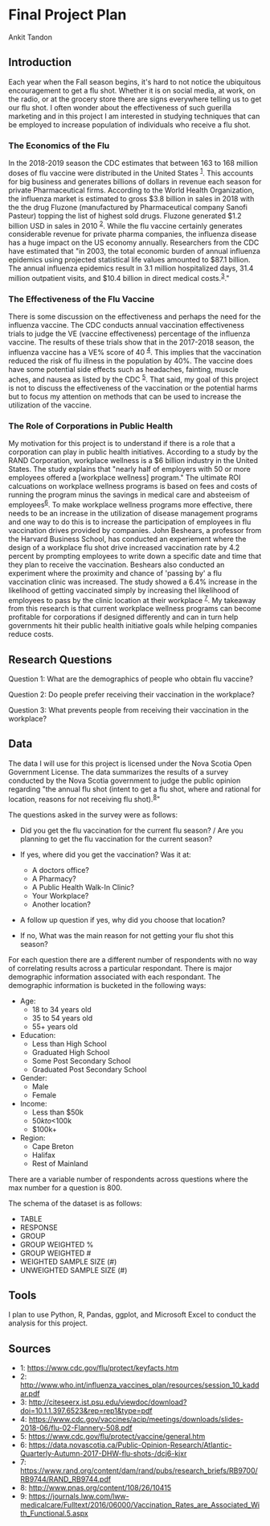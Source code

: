 # Final Project Plan
Ankit Tandon

## Introduction
Each year when the Fall season begins, it's hard to not notice the ubiquitous encouragement to get a flu shot. Whether it is on social media, at work, on the radio, or at the grocery store there are signs everywhere telling us to get our flu shot. I often wonder about the effectiveness of such guerilla marketing and in this project I am interested in studying techniques that can be employed to increase population of individuals who receive a flu shot.

### The Economics of the Flu
In the 2018-2019 season the CDC estimates that between 163 to 168 million doses of flu vaccine were distributed in the United States <sup>[1](#myfootnote1)</sup>. This accounts for big business and generates billions of dollars in revenue each season for private Pharmaceutical firms. According to the World Health Organization, the influenza market is estimated to gross $3.8 billion in sales in 2018 with the the drug Fluzone (manufactured by Pharmaceutical company Sanofi Pasteur) topping the list of highest sold drugs. Fluzone generated $1.2 billion USD in sales in 2010 <sup>[2](#myfootnote2)</sup>. While the flu vaccine certainly generates considerable revenue for private pharma companies, the influenza disease has a huge impact on the US economy annually. Researchers from the CDC have estimated that "in 2003, the total economic burden of annual influenza epidemics using projected statistical life values amounted to $87.1 billion. The annual influenza epidemics result in 3.1 million hospitalized days, 31.4 million outpatient visits, and $10.4 billion in direct medical costs.<sup>[3](#myfootnote3)</sup>."

### The Effectiveness of the Flu Vaccine
There is some discussion on the effectiveness and perhaps the need for the influenza vaccine. The CDC conducts annual vaccination effectiveness trials to judge the VE (vaccine effectiveness) percentage of the influenza vaccine. The results of these trials show that in the 2017-2018 season, the influenza vaccine has a VE% score of 40 <sup>[4](#myfootnote4)</sup>. This implies that the vaccination reduced the risk of flu illness in the population by 40%. The vaccine does have some potential side effects such as headaches, fainting, muscle aches, and nausea as listed by the CDC <sup>[5](#myfootnote5)</sup>. That said, my goal of this project is not to discuss the effectiveness of the vaccination or the potential harms but to focus my attention on methods that can be used to increase the utilization of the vaccine.

### The Role of Corporations in Public Health
My motivation for this project is to understand if there is a role that a corporation can play in public health initiatives.
According to a study by the RAND Corporation, workplace wellness is a $6 billion industry in the United States. The study explains that "nearly half of employers with 50 or more employees offered a [workplace wellness] program." The ultimate ROI calcuations on workplace wellness programs is based on fees and costs of running the program minus the savings in medical care and absteeism of employees<sup>[6](#myfootnote6)</sup>. To make workplace wellness programs more effective, there needs to be an increase in the utilization of disease management programs and one way to do this is to increase the participation of employees in flu vaccination drives provided by companies. John Beshears, a professor from the Harvard Business School, has conducted an experiement where the design of a workplace flu shot drive increased vaccination rate by 4.2 percent by prompting employees to write down a specific date and time that they plan to receive the vaccination. Beshears also conducted an experiment where the proximity and chance of 'passing by' a flu vaccination clinic was increased. The study showed a 6.4% increase in the likelihood of getting vaccinated simply by increasing thel likelihood of employees to pass by the clinic location at their workplace <sup>[7](#myfootnote7)</sup>. My takeaway from this research is that current workplace wellness programs can become profitable for corporations if designed differently and can in turn help governments hit their public health initiative goals while helping companies reduce costs.

## Research Questions
Question 1: What are the demographics of people who obtain flu vaccine?

Question 2: Do people prefer receiving their vaccination in the workplace?

Question 3: What prevents people from receiving their vaccination in the workplace?

## Data
The data I will use for this project is licensed under the Nova Scotia Open Government License. The data summarizes the results of a survey conducted by the Nova Scotia government to judge the public opinion regarding "the annual flu shot (intent to get a flu shot, where and rational for location, reasons for not receiving flu shot).<sup>[8](#myfootnote8)</sup>"

The questions asked in the survey were as follows:
- Did you get the flu vaccination for the current flu season? / Are you planning to get the flu vaccination for the current season?
- If yes, where did you get the vaccination? Was it at:
	- A doctors office?
	- A Pharmacy?
	- A Public Health Walk-In Clinic?
	- Your Workplace?
	- Another location?
- A follow up question if yes, why did you choose that location? 

- If no, What was the main reason for not getting your flu shot this season? 

For each question there are a different number of respondents with no way of correlating results across a particular respondant. There is major demographic information associated with each respondant. The demographic information is bucketed in the following ways:
- Age:
	- 18 to 34 years old
	- 35 to 54 years old
	- 55+ years old
- Education:
	- Less than High School
	- Graduated High School
	- Some Post Secondary School
	- Graduated Post Secondary School
- Gender:
	- Male
	- Female
- Income:
	- Less than $50k
	- $50k to <$100k
	- $100k+
- Region:
	- Cape Breton
	- Halifax
	- Rest of Mainland

There are a variable number of respondents across questions where the max number for a question is 800.

The schema of the dataset is as follows:
- TABLE
- RESPONSE
- GROUP
- GROUP WEIGHTED % 
- GROUP WEIGHTED #
- WEIGHTED SAMPLE SIZE (#)
- UNWEIGHTED SAMPLE SIZE (#)

## Tools
I plan to use Python, R, Pandas, ggplot, and Microsoft Excel to conduct the analysis for this project. 

## Sources
- <a name="myfootnote1">1</a>: https://www.cdc.gov/flu/protect/keyfacts.htm
- <a name="myfootnote2">2</a>: http://www.who.int/influenza_vaccines_plan/resources/session_10_kaddar.pdf
- <a name="myfootnote3">3</a>: http://citeseerx.ist.psu.edu/viewdoc/download?doi=10.1.1.397.6523&rep=rep1&type=pdf
- <a name="myfootnote4">4</a>: https://www.cdc.gov/vaccines/acip/meetings/downloads/slides-2018-06/flu-02-Flannery-508.pdf
- <a name="myfootnote5">5</a>: https://www.cdc.gov/flu/protect/vaccine/general.htm
- <a name="myfootnote6">6</a>: https://data.novascotia.ca/Public-Opinion-Research/Atlantic-Quarterly-Autumn-2017-DHW-flu-shots-/dcj6-kjxr 
- <a name="myfootnote7">7</a>: https://www.rand.org/content/dam/rand/pubs/research_briefs/RB9700/RB9744/RAND_RB9744.pdf
- <a name="myfootnote8">8</a>: http://www.pnas.org/content/108/26/10415
- <a name="myfootnote9">9</a>: https://journals.lww.com/lww-medicalcare/Fulltext/2016/06000/Vaccination_Rates_are_Associated_With_Functional.5.aspx